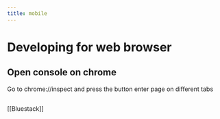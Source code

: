 ```yaml
---
title: mobile
---
```


# Developing for web browser
## Open console on chrome
Go to chrome://inspect and press the button
enter page on different tabs

##
[[Bluestack]]

